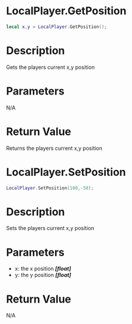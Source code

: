 # LocalPlayer.GetPosition

```lua
local x,y = LocalPlayer.GetPosition();
```

# Description

Gets the players current x,y position

# Parameters

N/A

# Return Value

Returns the players current x,y position

# LocalPlayer.SetPosition

```lua
LocalPlayer.SetPosition(100,-50);
```

# Description

Sets the players current x,y position

# Parameters

- x: the x position ***[float]***
- y: the y position ***[float]***

# Return Value

N/A